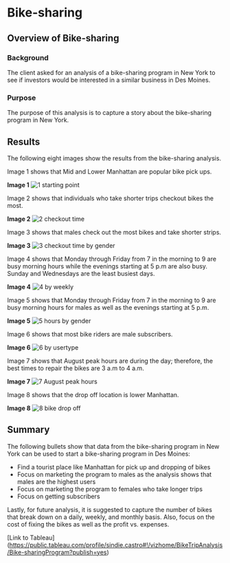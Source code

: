 # Bike-sharing
## Overview of Bike-sharing
### Background

The client asked for an analysis of a bike-sharing program in New York to see if investors would be interested in a similar business in Des Moines.

### Purpose

The purpose of this analysis is to capture a story about the bike-sharing program in New York.

## Results

The following eight images show the results from the bike-sharing analysis.

Image 1 shows that Mid and Lower Manhattan are popular bike pick ups.

**Image 1**
![1 starting point](https://user-images.githubusercontent.com/78306719/119266974-8e3f0680-bbb2-11eb-9129-ee273a24ab2d.PNG)

Image 2 shows that individuals who take shorter trips checkout bikes the most.

**Image 2**
![2 checkout time](https://user-images.githubusercontent.com/78306719/119266978-926b2400-bbb2-11eb-95d1-d55a9a89b5c7.PNG)

Image 3 shows that males check out the most bikes and take shorter strips.

**Image 3**
![3 checkout time by gender](https://user-images.githubusercontent.com/78306719/119266980-94cd7e00-bbb2-11eb-9c06-9bbf8abe4d5a.PNG)

Image 4 shows that Monday through Friday from 7 in the morning to 9 are busy morning hours while the evenings starting at 5 p.m are also busy. Sunday and Wednesdays are the least busiest days.

**Image 4**
![4 by weekly](https://user-images.githubusercontent.com/78306719/119266984-972fd800-bbb2-11eb-860d-c0c109764c21.PNG)

Image 5 shows that Monday through Friday from 7 in the morning to 9 are busy morning hours for males as well as the evenings starting at 5 p.m.

**Image 5**
![5 hours by gender](https://user-images.githubusercontent.com/78306719/119266987-98f99b80-bbb2-11eb-9494-94d46aadad37.PNG)

Image 6 shows that most bike riders are male subscribers.

**Image 6**
![6 by usertype](https://user-images.githubusercontent.com/78306719/119266990-9ac35f00-bbb2-11eb-826f-44e70900a501.PNG)

Image 7 shows that August peak hours are during the day; therefore, the best times to repair the bikes are 3 a.m to 4 a.m.

**Image 7**
![7 August peak hours](https://user-images.githubusercontent.com/78306719/119266994-9c8d2280-bbb2-11eb-8c92-eb2f82897f5c.PNG)

Image 8 shows that the drop off location is lower Manhattan.

**Image 8**
![8 bike drop off](https://user-images.githubusercontent.com/78306719/119267003-a0b94000-bbb2-11eb-83dc-1a3fd05a5f00.PNG)

## Summary

The following bullets show that data from the bike-sharing program in New York can be used to start a bike-sharing program in Des Moines:
- Find a tourist place like Manhattan for pick up and dropping of bikes
- Focus on marketing the program to males as the analysis shows that males are the highest users
- Focus on marketing the program to females who take longer trips
- Focus on getting subscribers

Lastly, for future analysis, it is suggested to capture the number of bikes that break down on a daily, weekly, and monthly basis. Also, focus on the cost of fixing the bikes as well as the profit vs. expenses.

[Link to Tableau] (https://public.tableau.com/profile/sindie.castro#!/vizhome/BikeTripAnalysis/Bike-sharingProgram?publish=yes)